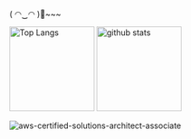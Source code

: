 ( ◠‿◠ )🍺~~~


<p align="left"> 
  <img alt="Top Langs" height="150px" src="https://github-readme-stats.vercel.app/api/top-langs/?username=wannyanland&layout=compact&show_icons=true&theme=solarized-light" />
  <img alt="github stats" height="150px" src="https://github-readme-stats.vercel.app/api?username=wannyanland&theme=solarized-light&show_icons=ture" />
</p>

![aws-certified-solutions-architect-associate](https://user-images.githubusercontent.com/61900280/182406265-8b971aa1-38d5-4aeb-9007-b821495e7065.png)

